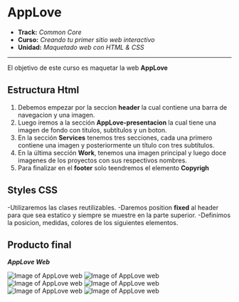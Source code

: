 # AppLove

* **Track:** _Common Core_
* **Curso:** _Creando tu primer sitio web interactivo_
* **Unidad:** _Maquetado web con HTML & CSS_

***
El objetivo de este curso es maquetar la web **AppLove**

## Estructura Html

1. Debemos empezar por la seccion **header** la cual contiene una barra de navegacion y una imagen.
2. Luego iremos a la sección **AppLove-presentacion** la cual tiene una imagen de fondo con titulos, subtítulos y un boton.
3. En la sección **Services** tenemos tres secciones, cada una primero contiene una imagen y posteriormente un título con tres subtítulos.
4. En la última sección **Work**, tenemos una imagen principal y luego doce imagenes de los proyectos con sus respectivos nombres.
5. Para finalizar en el **footer** solo teendremos el elemento **Copyrigh**

## Styles CSS

-Utilizaremos las clases reutilizables.
-Daremos position **fixed** al header para que sea estatico y siempre se muestre en la parte superior.
-Definimos la posicion, medidas, colores de los siguientes elementos.

## Producto final

___AppLove Web___

![Image of AppLove web](src="assets/images/applove-1.png")
![Image of AppLove web](src="assets/images/applove-2.png")
![Image of AppLove web](src="assets/images/applove-3.png")
![Image of AppLove web](src="assets/images/applove-4.png")
![Image of AppLove web](src="assets/images/applove-5.png")
![Image of AppLove web](src="assets/images/applove-6.png")